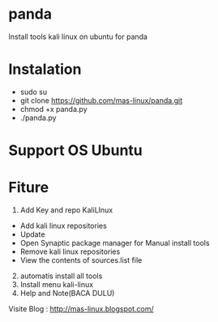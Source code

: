 # panda
Install tools kali linux on ubuntu for panda

# Instalation
- sudo su
- git clone https://github.com/mas-linux/panda.git
- chmod +x panda.py
- ./panda.py

# Support OS Ubuntu

# Fiture 
1. Add Key and repo KaliLInux
  - Add kali linux repositories
  - Update
  - Open Synaptic package manager for Manual install tools
  - Remove kali linux repositories
  - View the contents of sources.list file
2. automatis install all tools
3. Install menu kali-linux
4. Help and Note(BACA DULU)

Visite Blog : http://mas-linux.blogspot.com/

